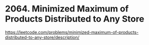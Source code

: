 # 2064. Minimized Maximum of Products Distributed to Any Store

https://leetcode.com/problems/minimized-maximum-of-products-distributed-to-any-store/description/